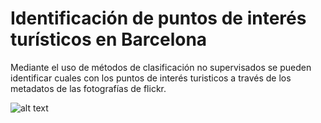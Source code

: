 # Identificación de puntos de interés turísticos en Barcelona

Mediante el uso de métodos de clasificación no supervisados se pueden identificar cuales con los puntos de interés turisticos a través de los metadatos de las fotografías de flickr. 

![alt text](https://github.com/dnunezs/Clusters_turismo_Barcelona/blob/main/Inter%C3%A9s%20turistico%20Barcelona%20Flickr.png)
